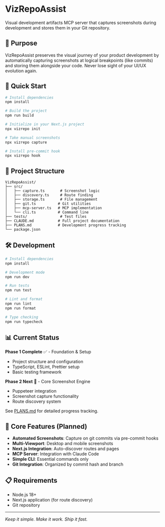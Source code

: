 # VizRepoAssist

Visual development artifacts MCP server that captures screenshots during development and stores them in your Git repository.

## 🎯 Purpose

VizRepoAssist preserves the visual journey of your product development by automatically capturing screenshots at logical breakpoints (like commits) and storing them alongside your code. Never lose sight of your UI/UX evolution again.

## 🚀 Quick Start

```bash
# Install dependencies
npm install

# Build the project
npm run build

# Initialize in your Next.js project
npx vizrepo init

# Take manual screenshots
npx vizrepo capture

# Install pre-commit hook
npx vizrepo hook
```

## 📁 Project Structure

```
VizRepoAssist/
├── src/
│   ├── capture.ts       # Screenshot logic
│   ├── discovery.ts     # Route finding  
│   ├── storage.ts       # File management
│   ├── git.ts          # Git utilities
│   ├── mcp-server.ts   # MCP implementation
│   └── cli.ts          # Command line
├── tests/               # Test files
├── CLAUDE.md           # Full project documentation
├── PLANS.md            # Development progress tracking
└── package.json
```

## 🛠 Development

```bash
# Install dependencies
npm install

# Development mode
npm run dev

# Run tests
npm run test

# Lint and format
npm run lint
npm run format

# Type checking
npm run typecheck
```

## 📊 Current Status

**Phase 1 Complete** ✅ - Foundation & Setup
- Project structure and configuration
- TypeScript, ESLint, Prettier setup
- Basic testing framework

**Phase 2 Next** 🔄 - Core Screenshot Engine
- Puppeteer integration
- Screenshot capture functionality
- Route discovery system

See [PLANS.md](./PLANS.md) for detailed progress tracking.

## 🎯 Core Features (Planned)

- **Automated Screenshots**: Capture on git commits via pre-commit hooks
- **Multi-Viewport**: Desktop and mobile screenshots
- **Next.js Integration**: Auto-discover routes and pages
- **MCP Server**: Integration with Claude Code
- **Simple CLI**: Essential commands only
- **Git Integration**: Organized by commit hash and branch

## 📋 Requirements

- Node.js 18+
- Next.js application (for route discovery)
- Git repository

---

*Keep it simple. Make it work. Ship it fast.*
